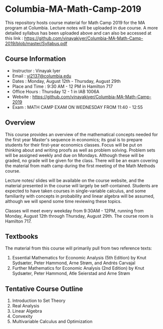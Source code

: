 # Columbia-MA-Math-Camp-2019
This repository hosts course material for Math Camp 2019 for the MA program at Columbia. Lecture notes will be uploaded in due course. A more detailed syllabus has been uploaded above and can also be accessed at this link : https://github.com/vinayakiyer/Columbia-MA-Math-Camp-2019/blob/master/Syllabus.pdf

## Course Information

- Instructor : Vinayak Iyer
- Email : vi2137@columbia.edu
- Dates : Monday, August 12th - Thursday, August 29th
- Place and Time : 9:30 AM - 12 PM in Hamilton 717
- Office Hours : Thursday 12 - 1 in IAB 1006A
- Website : https://github.com/vinayakiyer/Columbia-MA-Math-Camp-2019
- Exam : MATH CAMP EXAM ON WEDNESDAY FROM 11:40 - 12:55

## Overview
This course provides an overview of the mathematical concepts needed for the first year Master's sequence in
economics; its goal is to prepare students for their first-year economics classes. Focus will be put on thinking
about and writing proofs as well as problem solving. Problem sets will be assigned weekly and due on Mondays.
Although these will be graded, no grade will be given for the class. There will be an exam covering the material
from math camp during the first meeting of the Math Methods course.

Lecture notes/ slides will be available on the course website, and the material presented in the course will
largely be self-contained. Students are expected to have taken courses in single-variable calculus, and some
familiarity with concepts in probability and linear algebra will be assumed, although we will spend some time
reviewing these topics.

Classes will meet every weekday from 9:30AM - 12PM, running from Monday, August 12th through Thursday,
August 29th. The course room is Hamilton 717. 


## Textbooks
The material from this course will primarily pull from two reference texts:
1. Essential Mathematics for Economic Analysis (5th Edition) by Knut Sydsæter, Peter Hammond, Arne
Strøm, and Andrés Carvajal
2. Further Mathematics for Economic Analysis (2nd Edition) by Knut Sydsæter, Peter Hammond, Atle
Seierstad and Arne Strøm

## Tentative Course Outline
1. Introduction to Set Theory 
2. Real Analysis 
3. Linear Algebra
4. Convexity
5. Multivariable Calculus and Optimization
